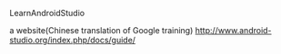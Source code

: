 LearnAndroidStudio

a website(Chinese translation of Google training)
http://www.android-studio.org/index.php/docs/guide/
